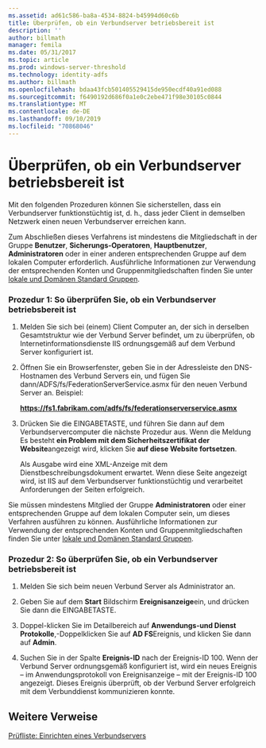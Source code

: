 ```yaml
---
ms.assetid: ad61c586-ba8a-4534-8824-b45994d60c6b
title: Überprüfen, ob ein Verbundserver betriebsbereit ist
description: ''
author: billmath
manager: femila
ms.date: 05/31/2017
ms.topic: article
ms.prod: windows-server-threshold
ms.technology: identity-adfs
ms.author: billmath
ms.openlocfilehash: bdaa43fcb501405529415de950ecdf40a91ed088
ms.sourcegitcommit: f6490192d686f0a1e0c2ebe471f98e30105c0844
ms.translationtype: MT
ms.contentlocale: de-DE
ms.lasthandoff: 09/10/2019
ms.locfileid: "70868046"
---
```

# <a name="verify-that-a-federation-server-is-operational"></a>Überprüfen, ob ein Verbundserver betriebsbereit ist


Mit den folgenden Prozeduren können Sie sicherstellen, dass ein Verbundserver funktionstüchtig ist, d. h., dass jeder Client in demselben Netzwerk einen neuen Verbundserver erreichen kann.  
  
Zum Abschließen dieses Verfahrens ist mindestens die Mitgliedschaft in der Gruppe **Benutzer**, **Sicherungs-Operatoren**, **Hauptbenutzer**, **Administratoren** oder in einer anderen entsprechenden Gruppe auf dem lokalen Computer erforderlich.  Ausführliche Informationen zur Verwendung der entsprechenden Konten und Gruppenmitgliedschaften finden Sie unter [lokale und Domänen Standard Gruppen](https://go.microsoft.com/fwlink/?LinkId=83477).   
  
### <a name="procedure-1-to-verify-that-a-federation-server-is-operational"></a>Prozedur 1: So überprüfen Sie, ob ein Verbundserver betriebsbereit ist  
  
1.  Melden Sie sich bei \(einem\) Client Computer an, der sich in derselben Gesamtstruktur wie der Verbund Server befindet, um zu überprüfen, ob Internetinformationsdienste IIS ordnungsgemäß auf dem Verbund Server konfiguriert ist.  
  
2.  Öffnen Sie ein Browserfenster, geben Sie in der Adressleiste den DNS-Hostnamen des Verbund Servers ein, und fügen Sie dann/ADFS/fs/FederationServerService.asmx für den neuen Verbund Server an. Beispiel:  
  
    **https://fs1.fabrikam.com/adfs/fs/federationserverservice.asmx**  
  
3.  Drücken Sie die EINGABETASTE, und führen Sie dann auf dem Verbundservercomputer die nächste Prozedur aus. Wenn die Meldung Es besteht **ein Problem mit dem Sicherheitszertifikat der Website**angezeigt wird, klicken Sie **auf diese Website fortsetzen**.  
  
    Als Ausgabe wird eine XML-Anzeige mit dem Dienstbeschreibungsdokument erwartet. Wenn diese Seite angezeigt wird, ist IIS auf dem Verbundserver funktionstüchtig und verarbeitet Anforderungen der Seiten erfolgreich.  
  
Sie müssen mindestens Mitglied der Gruppe **Administratoren** oder einer entsprechenden Gruppe auf dem lokalen Computer sein, um dieses Verfahren ausführen zu können.  Ausführliche Informationen zur Verwendung der entsprechenden Konten und Gruppenmitgliedschaften finden Sie unter [lokale und Domänen Standard Gruppen](https://go.microsoft.com/fwlink/?LinkId=83477).   
  
### <a name="procedure-2-to-verify-that-a-federation-server-is-operational"></a>Prozedur 2: So überprüfen Sie, ob ein Verbundserver betriebsbereit ist  
  
1.  Melden Sie sich beim neuen Verbund Server als Administrator an.  
  
2.  Geben Sie auf dem **Start** Bildschirm **Ereignisanzeige**ein, und drücken Sie dann die EINGABETASTE.  
  
3.  Doppel\-klicken Sie im Detailbereich auf **Anwendungs-und Dienst Protokolle**,\-Doppelklicken Sie auf **AD FS**Ereignis, und klicken Sie dann auf **Admin**.  
  
4.  Suchen Sie in der Spalte **Ereignis-ID** nach der Ereignis-ID 100. Wenn der Verbund Server ordnungsgemäß konfiguriert ist, wird ein neues Ereignis – im Anwendungsprotokoll von Ereignisanzeige – mit der Ereignis-ID 100 angezeigt. Dieses Ereignis überprüft, ob der Verbund Server erfolgreich mit dem Verbunddienst kommunizieren konnte.  
  
## <a name="additional-references"></a>Weitere Verweise  
[Prüfliste: Einrichten eines Verbundservers](Checklist--Setting-Up-a-Federation-Server.md)  
  

